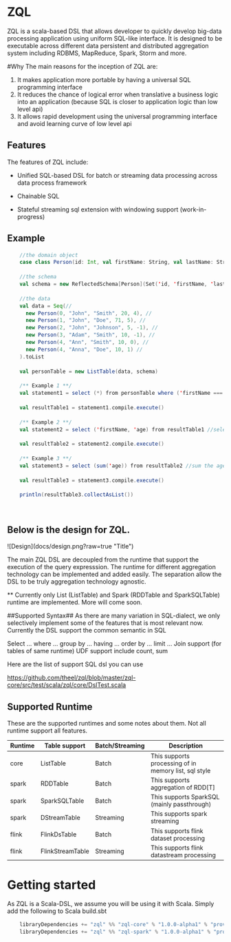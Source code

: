 # ZQL

ZQL is a scala-based DSL that allows developer to quickly develop big-data processing application using uniform SQL-like interface. 
It is designed to be executable across different data persistent and distributed aggregation system including RDBMS, MapReduce, Spark, Storm and more. 

#Why
The main reasons for the inception of ZQL are:

1. It makes application more portable by having a universal SQL programming interface 
2. It reduces the chance of logical error when translative a business logic into an application (because SQL is closer to application logic than low level api)
3. It allows rapid development using the universal programming interface and avoid learning curve of low level api


## Features
The features of ZQL include:

-   Unified SQL-based DSL for batch or streaming data processing across data process framework

-   Chainable SQL

-   Stateful streaming sql extension with windowing support (work-in-progress)

## Example

```scala
    //the domain object
    case class Person(id: Int, val firstName: String, val lastName: String, age: Int, spouseId: Int)

    //the schema
    val schema = new ReflectedSchema[Person](Set('id, 'firstName, 'lastName, 'age))

    //the data
    val data = Seq(//
      new Person(0, "John", "Smith", 20, 4), //
      new Person(1, "John", "Doe", 71, 5), //
      new Person(2, "John", "Johnson", 5, -1), //
      new Person(3, "Adam", "Smith", 10, -1), //
      new Person(4, "Ann", "Smith", 10, 0), //
      new Person(4, "Anna", "Doe", 10, 1) //
    ).toList

    val personTable = new ListTable(data, schema)

    /** Example 1 **/
    val statement1 = select (*) from personTable where ('firstName === "John") limit (5) //pick first 5 johns

    val resultTable1 = statement1.compile.execute()

    /** Example 2 **/
    val statement2 = select ('firstName, 'age) from resultTable1 //select the firstname, age column

    val resultTable2 = statement2.compile.execute()

    /** Example 3 **/
    val statement3 = select (sum('age)) from resultTable2 //sum the age

    val resultTable3 = statement3.compile.execute()

    println(resultTable3.collectAsList())
```
 


## Below is the design for ZQL.
<kdb>
![Design](docs/design.png?raw=true "Title")
</kbd>

The main ZQL DSL are decoupled from the runtime that support the execution of the query expresssion. The runtime for different aggregation technology can be implemented and added easily. The separation allow the DSL to be truly aggregation technology agnostic.

** Currently only List (ListTable) and Spark (RDDTable and SparkSQLTable) runtime are implemented. More will come soon.

##Supported Syntax##
As there are many variation in SQL-dialect, we only selectively implement some of the features that is most relevant now. 
Currently the DSL support the common semantic in SQL

Select ... where ... group by ... having ... order by ... limit ...
Join support (for tables of same runtime)
UDF support include count, sum

Here are the list of support SQL dsl you can use

<https://github.com/theel/zql/blob/master/zql-core/src/test/scala/zql/core/DslTest.scala>



## Supported Runtime ##

These are the supported runtimes and some notes about them. Not all runtime support all features. 

Runtime       | Table support   | Batch/Streaming |Description        
------------- | ----------------|-----------------|-----------
core          | ListTable       | Batch           |This supports processing of in memory list, sql style
spark         | RDDTable        | Batch           |This supports aggregation of RDD[T]
spark         | SparkSQLTable   | Batch           |This supports SparkSQL (mainly passthrough)
spark         | DStreamTable    | Streaming       |This supports spark streaming
flink         | FlinkDsTable    | Batch           |This supports flink dataset processing
flink         | FlinkStreamTable| Streaming       |This supports flink datastream processing
              
                            

# Getting started

As ZQL is a Scala-DSL, we assume you will be using it with Scala. Simply add the following to Scala build.sbt

```scala
	libraryDependencies += "zql" %% "zql-core" % "1.0.0-alpha1" % "provided",
	libraryDependencies += "zql" %% "zql-spark" % "1.0.0-alpha1" % "provided", //for spark runtime
```



